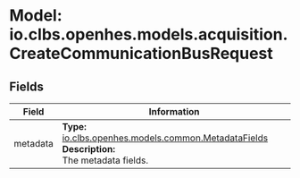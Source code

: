 # Model: io.clbs.openhes.models.acquisition.CreateCommunicationBusRequest

## Fields

| Field | Information |
| --- | --- |
| metadata | <b>Type:</b> [io.clbs.openhes.models.common.MetadataFields](model-io-clbs-openhes-models-common-metadatafields.md)<br><b>Description:</b><br>The metadata fields. |

